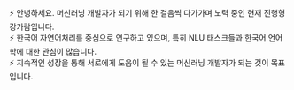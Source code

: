  :zap: 안녕하세요. 머신러닝 개발자가 되기 위해 한 걸음씩 다가가며 노력 중인 현재 진행형 강가람입니다.
 <br/>
 :zap: 한국어 자연어처리를 중심으로 연구하고 있으며, 특히 NLU 태스크들과 한국어 언어학에 대한 관심이 많습니다.
 <br/>
 :zap: 지속적인 성장을 통해 서로에게 도움이 될 수 있는 머신러닝 개발자가 되는 것이 목표입니다.

<!---
1st9aram/1st9aram is a ✨ special ✨ repository because its `README.md` (this file) appears on your GitHub profile.
You can click the Preview link to take a look at your changes.
--->
